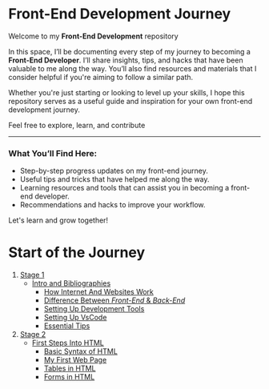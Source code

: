 # Front-End Development Journey

Welcome to my **Front-End Development** repository

In this space, I’ll be documenting every step of my journey to becoming a **Front-End Developer**. I’ll share insights, tips, and hacks that have been valuable to me along the way. You’ll also find resources and materials that I consider helpful if you're aiming to follow a similar path.

Whether you're just starting or looking to level up your skills, I hope this repository serves as a useful guide and inspiration for your own front-end development journey.

Feel free to explore, learn, and contribute

---

### What You’ll Find Here:
- Step-by-step progress updates on my front-end journey.
- Useful tips and tricks that have helped me along the way.
- Learning resources and tools that can assist you in becoming a front-end developer.
- Recommendations and hacks to improve your workflow.

Let's learn and grow together!

# Start of the Journey

1. [Stage 1](Stage-1)
	- [Intro and Bibliographies](/Stage-1/Readme.md)
		- [How Internet And Websites Work](/Stage-1/How-Internet-And-WebSites-Work.md)
		- [Difference Between *Front-End* & *Back-End*](/Stage-1/Difference-Front-End-Back-End.md)
		- [Setting Up Development Tools](/Stage-1/Setting-Up-Development-Tools.md)
		- [Setting Up VsCode](/Stage-1/Vs-Code-Extensions.md)
		- [Essential Tips](/Stage-1/Tips.md)
2. [Stage 2](/Stage-2/)
	- [First Steps Into HTML](/Stage-2/Readme.md)
		- [Basic Syntax of HTML](/Stage-2/Basic-Syntax-in-HTML.md)
		- [My First Web Page](/Stage-2/My-First-Page.md)
		- [Tables in HTML](/Stage-2/Tables-in-HTML.md)
		- [Forms in HTML](/Stage-2/Forms-in-HTML.md)
